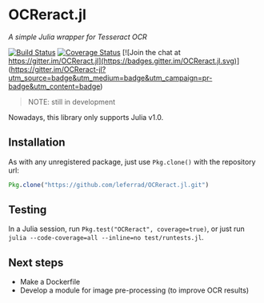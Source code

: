 # OCReract.jl

*A simple Julia wrapper for Tesseract OCR*

[![Build Status](https://travis-ci.org/leferrad/OCReract.jl.svg?branch=master)](https://travis-ci.org/leferrad/OCReract.jl)
[![Coverage Status](https://coveralls.io/repos/github/leferrad/OCReract.jl/badge.svg?branch=master)](https://coveralls.io/github/leferrad/OCReract.jl?branch=master)
[![Join the chat at https://gitter.im/OCReract.jl](https://badges.gitter.im/OCReract.jl.svg)]
(https://gitter.im/OCReract-jl?utm_source=badge&utm_medium=badge&utm_campaign=pr-badge&utm_content=badge)

> NOTE: still in development

Nowadays, this library only supports Julia v1.0.

## Installation

As with any unregistered package, just use `Pkg.clone()` with the repository url:

```julia
Pkg.clone("https://github.com/leferrad/OCReract.jl.git")
```

## Testing

In a Julia session, run `Pkg.test("OCReract", coverage=true)`, or just run `julia --code-coverage=all --inline=no test/runtests.jl`.

## Next steps
- Make a Dockerfile
- Develop a module for image pre-processing (to improve OCR results)